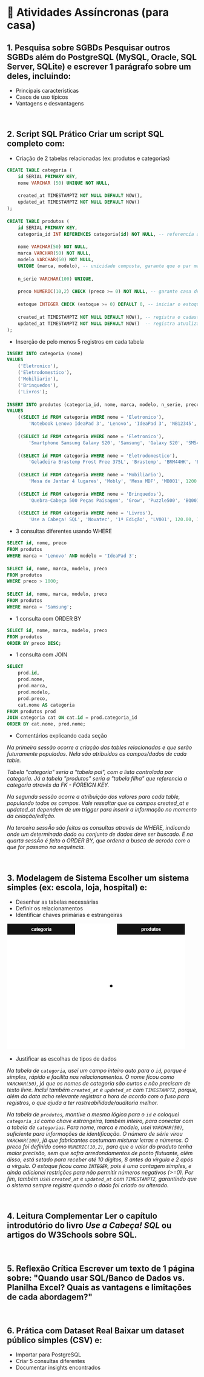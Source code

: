# 🏡 Atividades Assíncronas (para casa) 

## 1. Pesquisa sobre SGBDs Pesquisar outros SGBDs além do PostgreSQL (MySQL, Oracle, SQL Server, SQLite) e escrever 1 parágrafo sobre um deles, incluindo: 
- Principais características 
- Casos de uso típicos 
- Vantagens e desvantagens 

<br>

## 2. Script SQL Prático Criar um script SQL completo com: 
- Criação de 2 tabelas relacionadas (ex: produtos e categorias)

```sql
CREATE TABLE categoria (
    id SERIAL PRIMARY KEY,
    nome VARCHAR (50) UNIQUE NOT NULL,

    created_at TIMESTAMPTZ NOT NULL DEFAULT NOW(),
    updated_at TIMESTAMPTZ NOT NULL DEFAULT NOW()
);

CREATE TABLE produtos (
    id SERIAL PRIMARY KEY,
    categoria_id INT REFERENCES categoria(id) NOT NULL, -- referencia a PK da table categoria

    nome VARCHAR(50) NOT NULL,
    marca VARCHAR(50) NOT NULL,
    modelo VARCHAR(50) NOT NULL,
    UNIQUE (marca, modelo), -- unicidade composta, garante que o par marca e modelo sejam únicos
    
    n_serie VARCHAR(100) UNIQUE,
    
    preco NUMERIC(10,2) CHECK (preco >= 0) NOT NULL, -- garante casa decimal exata, com 10 dígitos no total, não pode ser negativo.
    
    estoque INTEGER CHECK (estoque >= 0) DEFAULT 0, -- iniciar o estoque com 0 e não pode ser negativo

    created_at TIMESTAMPTZ NOT NULL DEFAULT NOW(), -- registra o cadastro com dados completos, bom para registro interno com data e hora
    updated_at TIMESTAMPTZ NOT NULL DEFAULT NOW()  -- registra atualizações do cadastro, usando recurso que já interpreta o fuso local da máquina.
);
```

- Inserção de pelo menos 5 registros em cada tabela 

```sql
INSERT INTO categoria (nome)
VALUES 
    ('Eletronico'),
    ('Eletrodomestico'),
    ('Mobiliario'),
    ('Brinquedos'),
    ('Livros');

INSERT INTO produtos (categoria_id, nome, marca, modelo, n_serie, preco, estoque)
VALUES
    ((SELECT id FROM categoria WHERE nome = 'Eletronico'), 
        'Notebook Lenovo IdeaPad 3', 'Lenovo', 'IdeaPad 3', 'NB12345', 3500.00, 10),
    
    ((SELECT id FROM categoria WHERE nome = 'Eletronico'),
        'Smartphone Samsung Galaxy S20', 'Samsung', 'Galaxy S20', 'SM54321', 2500.00, 25),

    ((SELECT id FROM categoria WHERE nome = 'Eletrodomestico'),
        'Geladeira Brastemp Frost Free 375L', 'Brastemp', 'BRM44HK', 'ED001', 3200.00, 5),

    ((SELECT id FROM categoria WHERE nome = 'Mobiliario'),
        'Mesa de Jantar 4 lugares', 'Mobly', 'Mesa MDF', 'MB001', 1200.00, 8),

    ((SELECT id FROM categoria WHERE nome = 'Brinquedos'),
        'Quebra-Cabeça 500 Peças Paisagem', 'Grow', 'Puzzle500', 'BQ001', 70.00, 25),

    ((SELECT id FROM categoria WHERE nome = 'Livros'),
        'Use a Cabeça! SQL', 'Novatec', '1ª Edição', 'LV001', 120.00, 12);

```


- 3 consultas diferentes usando WHERE 

```sql
SELECT id, nome, preco 
FROM produtos 
WHERE marca = 'Lenovo' AND modelo = 'IdeaPad 3';

SELECT id, nome, marca, modelo, preco
FROM produtos
WHERE preco > 1000;

SELECT id, nome, marca, modelo, preco
FROM produtos
WHERE marca = 'Samsung';
```

- 1 consulta com ORDER BY 

```sql
SELECT id, nome, marca, modelo, preco
FROM produtos
ORDER BY preco DESC;
```

- 1 consulta com JOIN 

```sql
SELECT
    prod.id,
    prod.nome,
    prod.marca,
    prod.modelo,
    prod.preco,
    cat.nome AS categoria
FROM produtos prod
JOIN categoria cat ON cat.id = prod.categoria_id
ORDER BY cat.nome, prod.nome;
```

- Comentários explicando cada seção

*Na primeira sessão ocorre a criação das tables relacionadas e que serão futuramente populadas. Nela são atribuídos os campos/dados de cada table.*

*Tabela "categoria" seria a "tabela pai", com a lista controlada por categoria. Já a tabela "produtos" seria a "tabela filha" que referencia a categoria através da FK - FOREIGN KEY.*

*Na segunda sessão ocorre a atribuição dos valores para cada table, populando todos os campos. Vale ressaltar que os campos created_at e updated_at dependem de um trigger para inserir a informação no momento da ceiação/edição.*

*Na terceira sessÃo são feitas as consultas através de WHERE, indicando onde um determinado dado ou conjunto de dados deve ser buscado. E na quarta sessÃo é feito o ORDER BY, que ordena a busca de acrodo com o que for passano na sequência.*

<br>

## 3. Modelagem de Sistema Escolher um sistema simples (ex: escola, loja, hospital) e: 
- Desenhar as tabelas necessárias
- Definir os relacionamentos 
- Identificar chaves primárias e estrangeiras 

![alt text](DiagramaRelacional.drawio.png)


- Justificar as escolhas de tipos de dados 

*Na tabela de `categoria`, usei um campo inteiro auto para o `id`, porque é simples, rápido e facilita nos relacionamentos. O nome ficou como `VARCHAR(50)`, já que os nomes de categoria são curtos e não precisam de texto livre. Incluí também `created_at` e `updated_at` com `TIMESTAMPTZ`, porque, além da data acho relevante registrar a hora de acordo com o fuso para registros, o que ajuda a ter rastreabilidade/auditoria melhor.*

*Na tabela de `produtos`, mantive a mesma lógica para o `id` e coloquei `categoria_id` como chave estrangeira, também inteiro, para conectar com a tabela de `categorias`. Para nome, marca e modelo, usei `VARCHAR(50)`, suficiente para informações de identificação. O número de série virou `VARCHAR(100)`, já que fabricantes costumam misturar letras e números. O preco foi definido como `NUMERIC(10,2)`, para que o valor do produto tenha maior precisão, sem que sofra arredondamentos de ponto flutuante, além disso, está setado para receber até 10 digitos, 8 antes da vírgula e 2 após a vírgula. O estoque ficou como `INTEGER`, pois é uma contagem simples, e ainda adicionei restrições para não permitir números negativos (>=0). Por fim, também usei `created_at` e `updated_at` com `TIMESTAMPTZ`, garantindo que o sistema sempre registre quando o dado foi criado ou alterado.* 

<br>

## 4. Leitura Complementar Ler o capítulo introdutório do livro *Use a Cabeça! SQL* ou artigos do W3Schools sobre SQL. 

<br>

## 5. Reflexão Crítica Escrever um texto de 1 página sobre: "Quando usar SQL/Banco de Dados vs. Planilha Excel? Quais as vantagens e limitações de cada abordagem?" 

<br>

## 6. Prática com Dataset Real Baixar um dataset público simples (CSV) e: 
- Importar para PostgreSQL 
- Criar 5 consultas diferentes 
- Documentar insights encontrados

